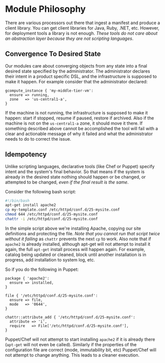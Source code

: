 # Module Philosophy

There are various processors out there that ingest a manifest and produce a
client library. You can get client libraries for Java, Ruby, .NET, etc. However,
for deployment tools a library is not enough. _These tools do not care about an
abstraction layer because they are not scripting languages_.

## Convergence To Desired State

Our modules care about converging objects from any state into a final desired
state specified by the administrator. The administrator declares their intent
in a product specific DSL, and the infrastructure is supposed to make it happen.
For example consider that the administrator declared:

```puppet
gcompute_instance { 'my-middle-tier-vm':
  ensure => running,
  zone   => 'us-central1-a',
}
```

If the machine is not running, the infrastructure is supposed to make it
happen: start if stopped, resume if paused, restore if archived. Also if the
machine is not on the `us-central1-a` zone, it should move it there. If something
described above cannot be accomplished the tool will fail with a clear and
actionable message of why it failed and what the administrator needs to do to
correct the issue.

## Idempotency

Unlike scripting languages, declarative tools (like Chef or Puppet) specify
intent and the system's final behavior. So that means if the system is already
in the desired state nothing should happen or be changed, or attempted to be
changed, _even if the final result is the same_.

Consider the following bash script:

```bash
#!/bin/bash
apt-get install apache2
cp my-template.conf /etc/httpd/conf.d/25-mysite.conf
chmod 644 /etc/httpd/conf.d/25-mysite.conf
chattr -i /etc/httpd/conf.d/25-mysite.conf
```

In the simple script above we're installing Apache, copying our site
definitions and protecting the file. _Note that you cannot run that script
twice without it failing_ as `chattr` prevents the next `cp` to work. Also note that
if `apache2` is already installed, although apt-get will not attempt to install
it again, the full `apt-get` install process will happen again. For example,
catalog being updated or cleaned, block until another installation is in
progress, add installation to system log, etc.

So if you do the following in Puppet:

```puppet
package { 'apache2':
  ensure => installed,
}

file { '/etc/httpd/conf.d/25-mysite.conf':
  ensure => file,
  mode   => '0644',
}

chattr::attribute_add { '/etc/httpd/conf.d/25-mysite.conf':
  attribute => 'i',
  require   => File['/etc/httpd/conf.d/25-mysite.conf'],
}
```

Puppet/Chef will not attempt to start installing `apache2` if it is already there
(`apt-get` will not even be called). Similarly if the properties of the
configuration file are correct (mode, immutability bit, etc) Puppet/Chef will
not attempt to change anything. This leads to a cleaner execution.

